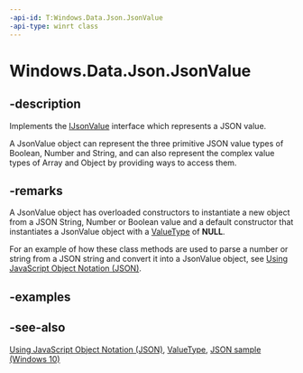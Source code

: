 ```yaml
---
-api-id: T:Windows.Data.Json.JsonValue
-api-type: winrt class
---
```


<!-- Class syntax.
public class JsonValue : Windows.Data.Json.IJsonValue, Windows.Foundation.IStringable
-->

# Windows.Data.Json.JsonValue

## -description

Implements the [IJsonValue](ijsonvalue.md) interface which represents a JSON value.

A JsonValue object can represent the three primitive JSON value types of Boolean, Number and String, and can also represent the complex value types of Array and Object by providing ways to access them.

## -remarks

A JsonValue object has overloaded constructors to instantiate a new object from a JSON String, Number or Boolean value and a default constructor that instantiates a JsonValue object with a [ValueType](ijsonvalue_valuetype.md) of **NULL**.

For an example of how these class methods are used to parse a number or string from a JSON string and convert it into a JsonValue object, see [Using JavaScript Object Notation (JSON)](https://docs.microsoft.com/previous-versions/windows/apps/hh770289(v=win.10)).

## -examples

## -see-also

[Using JavaScript Object Notation (JSON)](https://docs.microsoft.com/previous-versions/windows/apps/hh770289(v=win.10)), [ValueType](ijsonvalue_valuetype.md), [JSON sample (Windows 10)](https://go.microsoft.com/fwlink/p/?LinkId=620556)
